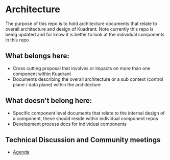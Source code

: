 # Architecture

The purpose of this repo is to hold architecture documents that relate to overall architecture and design of Kuadrant.
Note currently this repo is being updated and for know it is better to look at the individual components in this repo

## What belongs here:

- Cross cutting proposal that involves or impacts on more than one component within Kuadrant
- Documents describing the overall architecture or a sub context (control plane / data plane) within the architecture 

## What doesn't belong here:

- Specific component level documents that relate to the internal design of a component, these should reside within individual component repos
- Development process docs for individual components


## Technical Discussion and Community meetings

- [Agenda](./meetings/agenda.md)
